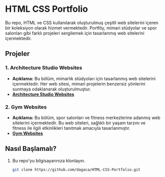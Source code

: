 # HTML CSS Portfolio
Bu repo, HTML ve CSS kullanılarak oluşturulmuş çeşitli web sitelerini içeren bir koleksiyon olarak hizmet vermektedir. Portföy, mimari stüdyolar ve spor salonları gibi farklı projeleri sergilemek için tasarlanmış web sitelerini içermektedir.


## Projeler

### 1. Architecture Studio Websites
   - **Açıklama:** Bu bölüm, mimarlık stüdyoları için tasarlanmış web sitelerini içermektedir. Her web sitesi, mimari projelerin benzersiz yönlerini sunmaya odaklanarak oluşturulmuştur. 
   - **[Architecture Studio Websites](Architecture%20Studio%20Websites)**





### 2. Gym Websites
   - **Açıklama:** Bu bölüm, spor salonları ve fitness merkezlerine adanmış web sitelerini içermektedir. Bu web siteleri, sağlıklı bir yaşam tarzını ve fitness ile ilgili etkinlikleri tanıtmak amacıyla tasarlanmıştır.
   - **[Gym Websites](Gym%20Websites)**


## Nasıl Başlamalı?

1. Bu repo'yu bilgisayarınıza klonlayın.
   ```bash
   git clone https://github.com/dagaca/HTML-CSS-Portfolio.git
